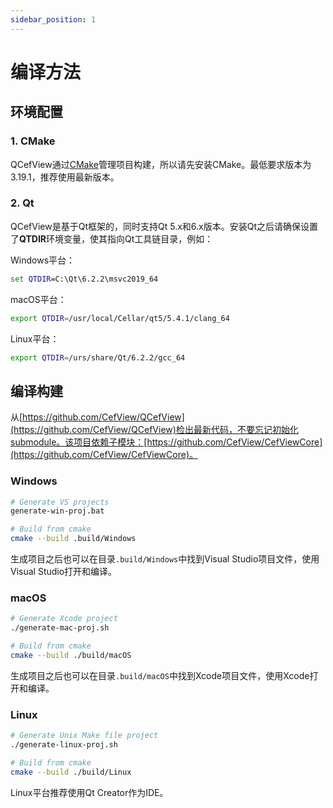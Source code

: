 ```yaml
---
sidebar_position: 1
---
```


# 编译方法

## 环境配置

### 1. CMake

QCefView通过[CMake](https://cmake.org/)管理项目构建，所以请先安装CMake。最低要求版本为3.19.1，推荐使用最新版本。

### 2. Qt

QCefView是基于Qt框架的，同时支持Qt 5.x和6.x版本。安装Qt之后请确保设置了**QTDIR**环境变量，使其指向Qt工具链目录，例如：

Windows平台：
```bat
set QTDIR=C:\Qt\6.2.2\msvc2019_64
```

macOS平台：
```bash
export QTDIR=/usr/local/Cellar/qt5/5.4.1/clang_64
``` 

Linux平台：
```bash
export QTDIR=/urs/share/Qt/6.2.2/gcc_64
``` 

## 编译构建


从[https://github.com/CefView/QCefView](https://github.com/CefView/QCefView)检出最新代码，不要忘记初始化submodule。该项目依赖子模块：[https://github.com/CefView/CefViewCore](https://github.com/CefView/CefViewCore)。

### Windows
```bash
# Generate VS projects
generate-win-proj.bat

# Build from cmake
cmake --build .build/Windows
```

生成项目之后也可以在目录`.build/Windows`中找到Visual Studio项目文件，使用Visual Studio打开和编译。

### macOS
```bash
# Generate Xcode project
./generate-mac-proj.sh

# Build from cmake 
cmake --build ./build/macOS
```

生成项目之后也可以在目录`.build/macOS`中找到Xcode项目文件，使用Xcode打开和编译。

### Linux 
```bash
# Generate Unix Make file project
./generate-linux-proj.sh

# Build from cmake 
cmake --build ./build/Linux
```

Linux平台推荐使用Qt Creator作为IDE。